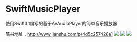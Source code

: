 # SwiftMusicPlayer

使用Swift3.1编写的基于AVAudioPlayer的简单音乐播放器

简书地址：http://www.jianshu.com/p/4d5c257428a1
 ![](http://upload-images.jianshu.io/upload_images/5537343-33c033b621714d99.png?imageMogr2/auto-orient/strip%7CimageView2/2/w/1240)
 ![](http://upload-images.jianshu.io/upload_images/5537343-6930c7e1499517b1.png?imageMogr2/auto-orient/strip%7CimageView2/2/w/1240)
 ![](http://upload-images.jianshu.io/upload_images/5537343-f360f8a51e66cc2c.png?imageMogr2/auto-orient/strip%7CimageView2/2/w/1240)
